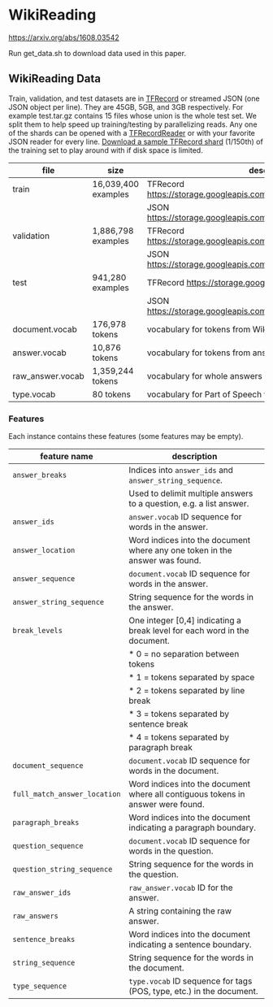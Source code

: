# WikiReading

https://arxiv.org/abs/1608.03542

Run get_data.sh to download data used in this paper.

## WikiReading Data

Train, validation, and test datasets are in [TFRecord](https://www.tensorflow.org/versions/r0.10/how_tos/reading_data/index.html#file-formats)
or streamed JSON (one JSON object per line). They are 45GB, 5GB, and 3GB respectively.
For example test.tar.gz contains 15 files whose union is the whole test set.
We split them to help speed up training/testing by parallelizing reads.
Any one of the shards can be opened with a [TFRecordReader](https://www.tensorflow.org/versions/r0.10/api_docs/python/io_ops.html#TFRecordReader)
or with your favorite JSON reader for every line.
[Download a sample TFRecord shard](https://storage.googleapis.com/wikireading/train-00000-of-00150) (1/150th) 
of the training set to play around with if disk space is limited.

| file             | size               | description                                                            |
|------------------|--------------------|------------------------------------------------------------------------|
| train            | 16,039,400 examples| TFRecord https://storage.googleapis.com/wikireading/train.tar.gz       |
|                  |                    | JSON https://storage.googleapis.com/wikireading/train.json.tar.gz      |
| validation       | 1,886,798 examples | TFRecord https://storage.googleapis.com/wikireading/validation.tar.gz  |
|                  |                    | JSON https://storage.googleapis.com/wikireading/validation.json.tar.gz |
| test             | 941,280 examples   | TFRecord https://storage.googleapis.com/wikireading/test.tar.gz        |
|                  |                    | JSON https://storage.googleapis.com/wikireading/test.json.tar.gz       |
| document.vocab   | 176,978 tokens     | vocabulary for tokens from Wikipedia documents                         |
| answer.vocab     | 10,876 tokens      | vocabulary for tokens from answers                                     |
| raw_answer.vocab | 1,359,244 tokens   | vocabulary for whole answers as they appear in WikiData                |
| type.vocab       | 80 tokens          | vocabulary for Part of Speech tags                                     |



### Features

Each instance contains these features (some features may be empty).

| feature name                 | description                                                                      |
|------------------------------|----------------------------------------------------------------------------------|
| `answer_breaks`              |  Indices into `answer_ids` and `answer_string_sequence`.                         |
|                              |  Used to delimit multiple answers to a question, e.g. a list answer.             |
| `answer_ids`                 | `answer.vocab` ID sequence for words in the answer.                              |
| `answer_location`            | Word indices into the document where any one token in the answer was found.      |
| `answer_sequence`            | `document.vocab` ID sequence for words in the answer.                            |
| `answer_string_sequence`     | String sequence for the words in the answer.                                     |
| `break_levels`               | One integer [0,4] indicating a break level for each word in the document.        |
|                              | * 0 = no separation between tokens                                               |
|                              | * 1 = tokens separated by space                                                  |
|                              | * 2 = tokens separated by line break                                             |
|                              | * 3 = tokens separated by sentence break                                         |
|                              | * 4 = tokens separated by paragraph break                                        |
| `document_sequence`          | `document.vocab` ID sequence for words in the document.                          |
| `full_match_answer_location` | Word indices into the document where all contiguous tokens in answer were found. |
| `paragraph_breaks`           | Word indices into the document indicating a paragraph boundary.                  |
| `question_sequence`          | `document.vocab` ID sequence for words in the question.                          |
| `question_string_sequence`   | String sequence for the words in the question.                                   |
| `raw_answer_ids`             | `raw_answer.vocab` ID for the answer.                                            |
| `raw_answers`                | A string containing the raw answer.                                              |
| `sentence_breaks`            | Word indices into the document indicating a sentence boundary.                   |
| `string_sequence`            | String sequence for the words in the document.                                   |
| `type_sequence`              | `type.vocab` ID sequence for tags (POS, type, etc.) in the document.             |

